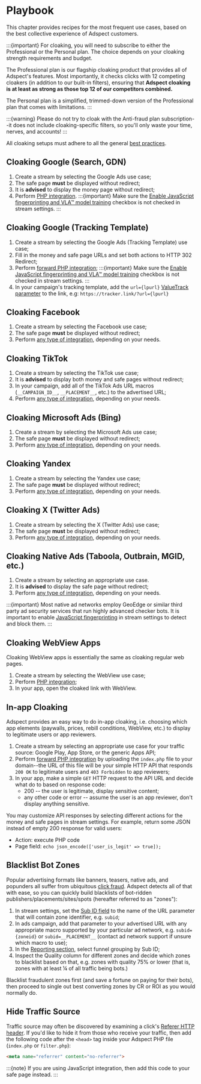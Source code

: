 # Playbook

This chapter provides recipes for the most frequent use cases, based on the best collective experience of Adspect customers.

:::{important}
For cloaking, you will need to subscribe to either the Professional or the Personal plan.  The choice depends on your cloaking
strength requirements and budget.

The Professional plan is our flagship cloaking product that provides all of Adspect's features.  Most importantly, it checks
clicks with 12 competing cloakers (in addition to our built-in filters), ensuring that **Adspect cloaking is at least as strong
as those top 12 of our competitors combined.**

The Personal plan is a simplified, trimmed-down version of the Professional plan that comes with limitations.
:::

:::{warning}
Please do not try to cloak with the Anti-fraud plan subscription--it does not include cloaking-specific filters, so you'll only
waste your time, nerves, and accounts!
:::

All cloaking setups must adhere to all the general [best practices](recommendations.md).

## Cloaking Google (Search, GDN)

1.  Create a stream by selecting the Google Ads use case;
2.  The safe page **must** be displayed without redirect;
3.  It is **advised** to display the money page without redirect;
4.  Perform [PHP integration](integration.md#php-integration).
    :::{important}
    Make sure the [Enable JavaScript fingerprinting and VLA™ model training](streams.md#enable-javascript-fingerprinting-and-vla-model-training) checkbox is not checked in stream settings.
    :::

## Cloaking Google (Tracking Template)

1.  Create a stream by selecting the Google Ads (Tracking Template) use case;
2.  Fill in the money and safe page URLs and set both actions to HTTP 302 Redirect;
3.  Perform [forward PHP integration](integration.md#forward-php-integration);
    :::{important}
    Make sure the [Enable JavaScript fingerprinting and VLA™ model training](streams.md#enable-javascript-fingerprinting-and-vla-model-training) checkbox is not checked in stream settings.
    :::
4.  In your campaign's tracking template, add the `url={lpurl}`
    [ValueTrack parameter](https://support.google.com/google-ads/answer/6305348) to the link, e.g:
    `https://tracker.link/?url={lpurl}`

## Cloaking Facebook

1.  Create a stream by selecting the Facebook use case;
2.  The safe page **must** be displayed without redirect;
3.  Perform [any type of integration](integration.md), depending on your needs.

## Cloaking TikTok

1.  Create a stream by selecting the TikTok use case;
2.  It is **advised** to display both money and safe pages without redirect;
3.  In your campaign, add all of the TikTok Ads URL macros (`__CAMPAIGN_ID__`, `__PLACEMENT__`, etc.) to the advertised URL;
4.  Perform [any type of integration](integration.md), depending on your needs.

## Cloaking Microsoft Ads (Bing)

1.  Create a stream by selecting the Microsoft Ads use case;
2.  The safe page **must** be displayed without redirect;
3.  Perform [any type of integration](integration.md), depending on your needs.

## Cloaking Yandex

1.  Create a stream by selecting the Yandex use case;
2.  The safe page **must** be displayed without redirect;
3.  Perform [any type of integration](integration.md), depending on your needs.

## Cloaking X (Twitter Ads)

1.  Create a stream by selecting the X (Twitter Ads) use case;
2.  The safe page **must** be displayed without redirect;
3.  Perform [any type of integration](integration.md), depending on your needs.

## Cloaking Native Ads (Taboola, Outbrain, MGID, etc.)

1.  Create a stream by selecting an appropriate use case.
2.  It is **advised** to display the safe page without redirect;
3.  Perform [any type of integration](integration.md), depending on your needs.

:::{important}
Most native ad networks employ GeoEdge or similar third party ad security services that run highly advanced checker bots.
It is important to enable [JavaScript fingerprinting](streams.md#js-fingerprinting) in stream settings to detect and block them.
:::

## Cloaking WebView Apps

Cloaking WebView apps is essentially the same as cloaking regular web pages.

1.  Create a stream by selecting the WebView use case;
2.  Perform [PHP integration](integration.md#php-integration);
3.  In your app, open the cloaked link with WebView.

## In-app Cloaking

Adspect provides an easy way to do in-app cloaking, i.e. choosing which app elements (paywalls, prices, rebill conditions,
WebView, etc.) to display to legitimate users or app reviewers.

1.  Create a stream by selecting an appropriate use case for your traffic source: Google Play, App Store, or the generic Apps API;
2.  Perform [forward PHP integration](integration.md#forward-php-integration) by uploading the `index.php` file to your
    domain--the URL of this file will be your simple HTTP API that responds `200 OK` to legitimate users and `403 Forbidden`
    to app reviewers;
3.  In your app, make a simple `GET` HTTP request to the API URL and decide what do to based on response code:
    - 200 -- the user is legitimate, display sensitive content;
    - any other code or error -- assume the user is an app reviewer, don't display anything sensitive.

You may customize API responses by selecting different actions for the money and safe pages in stream settings.
For example, return some JSON instead of empty 200 response for valid users:

- Action: execute PHP code
- Page field: `echo json_encode(['user_is_legit' => true]);`

## Blacklist Bot Zones

Popular advertising formats like banners, teasers, native ads, and popunders all suffer from ubiquitous
[click fraud](https://en.wikipedia.org/wiki/Click_fraud).  Adspect detects all of that with ease, so you can
quickly build blacklists of bot-ridden publishers/placements/sites/spots (hereafter referred to as "zones"):

1.  In stream settings, set the [Sub ID field](streams.md#sub-id) to the name of the URL parameter that
    will contain zone identifier, e.g. `subid`;
2.  In ads campaign, add that parameter to your advertised URL with any appropriate macro supported by your
    particular ad network, e.g. `subid={zoneid}` or `subid=__PLACEMENT__` (contact ad network support if unsure
    which macro to use);
3.  In the [Reporting section](reporting.md), select funnel grouping by Sub ID;
4.  Inspect the Quality column for different zones and decide which zones to blacklist based on that, e.g.
    zones with quality 75% or lower (that is, zones with at least ¼ of all traffic being bots.)

Blacklist fraudulent zones first (and save a fortune on paying for their bots), then proceed to single out
best converting zones by CR or ROI as you would normally do.

## Hide Traffic Source

Traffic source may often be discovered by examining a click's
[Referer HTTP header](https://developer.mozilla.org/en-US/docs/Web/HTTP/Headers/Referer).
If you'd like to hide it from those who receive your traffic, then add the following code after the `<head>` tag
inside your Adspect PHP file (`index.php` or `filter.php`):

```html
<meta name="referrer" content="no-referrer">
```

:::{note}
If you are using JavaScript integration, then add this code to your safe page instead.
:::
